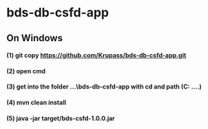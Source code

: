 # bds-db-csfd-app
## On Windows
#### (1) git copy https://github.com/Krupass/bds-db-csfd-app.git
#### (2) open cmd
#### (3) get into the folder ...\bds-db-csfd-app with cd and path (C: ....)
#### (4) mvn clean install
#### (5) java -jar target/bds-csfd-1.0.0.jar
